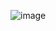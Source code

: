 ![image](https://user-images.githubusercontent.com/790432/169401575-be354721-e556-4cbd-af15-13a163840e1e.png)
